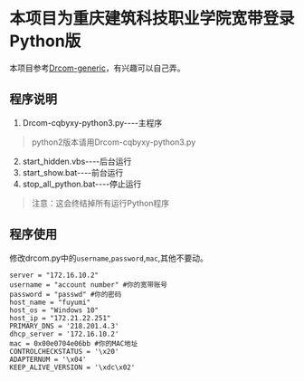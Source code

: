 # 本项目为重庆建筑科技职业学院宽带登录Python版
本项目参考[Drcom-generic](https://github.com/drcoms/drcom-generic)，有兴趣可以自己弄。
## 程序说明
1. Drcom-cqbyxy-python3.py----主程序
> python2版本请用Drcom-cqbyxy-python3.py
2. start_hidden.vbs----后台运行
3. start_show.bat----前台运行
4. stop_all_python.bat----停止运行
> 注意：这会终结掉所有运行Python程序
## 程序使用
修改drcom.py中的`username`,`password`,`mac`,其他不要动。
```
server = "172.16.10.2"
username = "account number" #你的宽带账号
password = "passwd" #你的密码
host_name = "fuyumi"
host_os = "Windows 10"
host_ip = "172.21.22.251"
PRIMARY_DNS = '218.201.4.3'
dhcp_server = '172.16.10.2'
mac = 0x00e0704e06bb #你的MAC地址
CONTROLCHECKSTATUS = '\x20'
ADAPTERNUM = '\x04'
KEEP_ALIVE_VERSION = '\xdc\x02'
```
